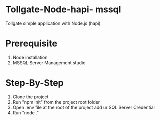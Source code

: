 # Tollgate-Node-hapi- mssql
Tollgate simple application with Node.js (hapi)

# Prerequisite
1. Node installation
2. MSSQL Server Management studio


# Step-By-Step
1. Clone the project 
2. Run "npm init" from the project root folder
3. Open .env file at the root of the project add ur SQL Server Credential
4. Run "node ."
